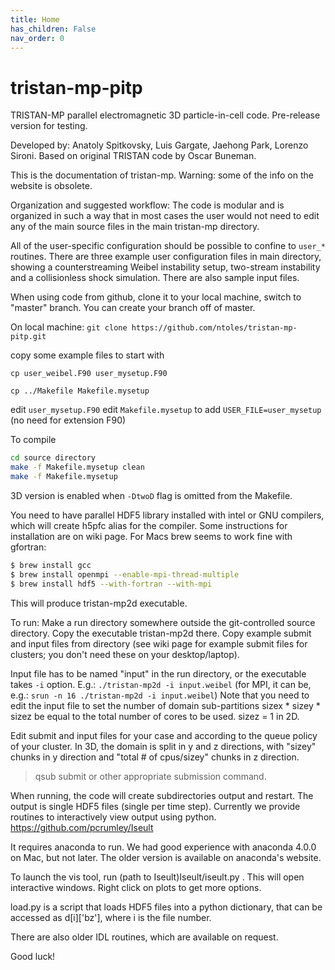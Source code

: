 ```yaml
---
title: Home
has_children: False
nav_order: 0
---
```

# tristan-mp-pitp

TRISTAN-MP parallel electromagnetic 3D particle-in-cell code.
Pre-release version for testing.

Developed by: Anatoly Spitkovsky, Luis Gargate, Jaehong Park, Lorenzo Sironi.
Based on original TRISTAN code by Oscar Buneman.

This is the documentation of tristan-mp. Warning: some of the info on the
website is obsolete.

Organization and suggested workflow:
The code is modular and is organized in such a way that in most cases
the user would not need to edit any of the main source files in the main
tristan-mp directory.

All of the user-specific configuration should be possible to confine
to `user_*` routines. There are three example user configuration files
in main directory, showing a counterstreaming Weibel instability
setup, two-stream instability and a collisionless shock simulation.
There are also sample input files.

When using code from github, clone it to your local machine,
switch to "master" branch. You can create your branch off of master.

On local machine:
`git clone https://github.com/ntoles/tristan-mp-pitp.git`

copy some example files to start with

`cp user_weibel.F90 user_mysetup.F90`

`cp ../Makefile Makefile.mysetup`

edit `user_mysetup.F90`
edit `Makefile.mysetup` to add `USER_FILE=user_mysetup`
(no need for extension F90)

To compile
```bash
cd source directory
make -f Makefile.mysetup clean
make -f Makefile.mysetup
```
3D version is enabled when `-DtwoD` flag is omitted from the Makefile.

You need to have parallel HDF5 library installed with intel or GNU compilers,
which will create h5pfc alias for the compiler. Some instructions for
installation are on wiki page. For Macs brew seems to work fine with gfortran:
```bash
$ brew install gcc
$ brew install openmpi --enable-mpi-thread-multiple
$ brew install hdf5 --with-fortran --with-mpi
```
This will produce tristan-mp2d executable.

To run:
Make a run directory somewhere outside the git-controlled source directory.
Copy the executable tristan-mp2d there.
Copy example submit and input files from directory
(see wiki page for example submit
files for clusters; you don't need these on your desktop/laptop).

Input file has to be named "input" in the run directory, or the executable takes `-i` option.
E.g.:
`./tristan-mp2d -i input.weibel`
(for MPI, it can be, e.g.: `srun -n 16 ./tristan-mp2d -i input.weibel`)
Note that you need to edit the input file to set the number of domain sub-partitions
 sizex * sizey * sizez be equal to the total number of cores to be used. sizez = 1 in 2D.

Edit submit and input files for your case and according to the queue policy of your cluster.
In 3D, the domain is split in y and z directions,
with "sizey" chunks in y direction and "total # of cpus/sizey" chunks in z direction.

>qsub submit
or other appropriate submission command.

When running, the code will create subdirectories output and restart.
The output is single HDF5 files (single per time step).
Currently we provide routines to interactively view output using python.
https://github.com/pcrumley/Iseult

It requires anaconda to run. We had good experience with anaconda 4.0.0
on Mac, but not later. The older version is available on anaconda's website.

To launch the vis tool, run (path to Iseult)Iseult/iseult.py .
This will open interactive windows. Right click on plots to get more options.

load.py is a script that loads HDF5 files into a python dictionary,
that can be accessed as d[i]['bz'], where i is the file number.

There are also older IDL routines, which are available on request.

Good luck!
